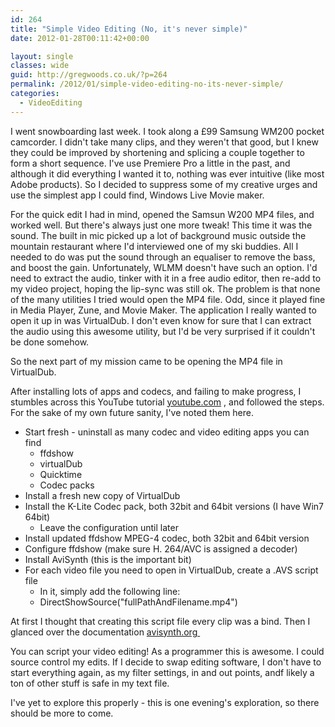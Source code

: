 ```yaml
---
id: 264
title: "Simple Video Editing (No, it's never simple)"
date: 2012-01-28T00:11:42+00:00

layout: single
classes: wide
guid: http://gregwoods.co.uk/?p=264
permalink: /2012/01/simple-video-editing-no-its-never-simple/
categories:
  - VideoEditing
---
```


I went snowboarding last week. I took along a £99 Samsung WM200 pocket camcorder. I didn't take many clips, and they weren't that good, but I knew they could be improved by shortening and splicing a couple together to form a short sequence. I've use Premiere Pro a little in the past, and although it did everything I wanted it to, nothing was ever intuitive (like most Adobe products). So I decided to suppress some of my creative urges and use the simplest app I could find, Windows Live Movie maker.

For the quick edit I had in mind, opened the Samsun W200 MP4 files, and worked well. But there's always just one more tweak! This time it was the sound. The built in mic picked up a lot of background music outside the mountain restaurant where I'd interviewed one of my ski buddies. All I needed to do was put the sound through an equaliser to remove the bass, and boost the gain. Unfortunately, WLMM doesn't have such an option. I'd need to extract the audio, tinker with it in a free audio editor, then re-add to my video project, hoping the lip-sync was still ok. The problem is that none of the many utilities I tried would open the MP4 file. Odd, since it played fine in Media Player, Zune, and Movie Maker. The application I really wanted to open it up in was VirtualDub. I don't even know for sure that I can extract the audio using this awesome utility, but I'd be very surprised if it couldn't be done somehow.

So the next part of my mission came to be opening the MP4 file in VirtualDub.

After installing lots of apps and codecs, and failing to make progress, I stumbles across this YouTube tutorial [youtube.com](http://www.youtube.com/watch?v=nXLEAScqN0U) , and followed the steps. For the sake of my own future sanity, I've noted them here.

* Start fresh - uninstall as many codec and video editing apps you can find 
    * ffdshow
    * virtualDub
    * Quicktime
    * Codec packs
* Install a fresh new copy of VirtualDub
* Install the K-Lite Codec pack, both 32bit and 64bit versions (I have Win7 64bit) 
    * Leave the configuration until later
* Install updated ffdshow MPEG-4 codec, both 32bit and 64bit version
* Configure ffdshow (make sure H. 264/AVC is assigned a decoder)
* Install AviSynth (this is the important bit)
* For each video file you need to open in VirtualDub, create a .AVS script file 
    * In it, simply add the following line:
    * DirectShowSource("fullPathAndFilename.mp4")

At first I thought that creating this script file every clip was a bind. Then I glanced over the documentation [avisynth.org ](http://avisynth.org "avisynth.org")

You can script your video editing! As a programmer this is awesome. I could source control my edits. If I decide to swap editing software, I don't have to start everything again, as my filter settings, in and out points, andf likely a ton of other stuff is safe in my text file.

I've yet to explore this properly - this is one evening's exploration, so there should be more to come.
